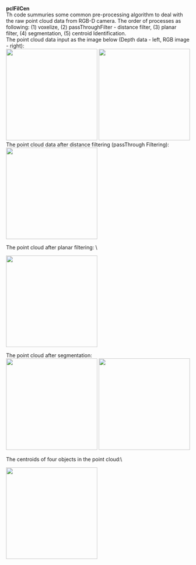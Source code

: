 **pclFilCen**\
Th code summuries some common pre-processing algorithm to deal with the raw point cloud data from RGB-D camera. The order of processes as following: (1) voxelize, (2) passThroughFilter - distance filter, (3) planar filter, (4) segmentation, (5) centroid Identification.\
The point cloud data input as the image below (Depth data - left, RGB image - right):\
<img src="https://github.com/buivn/images/blob/master/pcdInput.png" width="250">
<img src="https://github.com/buivn/images/blob/master/4objectnew1.jpg" width="250">\
The point cloud data after distance filtering (passThrough Filtering):\
<img src="https://github.com/buivn/images/blob/master/afterPassthroughFilter.png" width="250">

The point cloud after planar filtering: \

<img src="https://github.com/buivn/images/blob/master/pcd_filter_afterfiltering.png" width="250">

The point cloud after segmentation:\
<img src="https://github.com/buivn/images/blob/master/FirstCloud.png" width="250">
<img src="https://github.com/buivn/images/blob/master/SecondCloud.png" width="250">

The centroids of four objects in the point cloud:\

<img src="https://github.com/buivn/images/blob/master/object_centroids.png" width="250">
